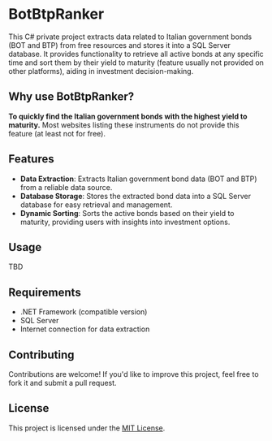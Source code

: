 # BotBtpRanker

This C# private project extracts data related to Italian government bonds (BOT and BTP) from free resources and stores it into a SQL Server database.
It provides functionality to retrieve all active bonds at any specific time and sort them by their yield to maturity (feature usually not provided on other platforms), aiding in investment decision-making.

## Why use BotBtpRanker?

**To quickly find the Italian government bonds with the highest yield to maturity.**
Most websites listing these instruments do not provide this feature (at least not for free).


## Features

- **Data Extraction**: Extracts Italian government bond data (BOT and BTP) from a reliable data source.
- **Database Storage**: Stores the extracted bond data into a SQL Server database for easy retrieval and management.
- **Dynamic Sorting**: Sorts the active bonds based on their yield to maturity, providing users with insights into investment options.

## Usage

TBD

## Requirements

- .NET Framework (compatible version)
- SQL Server
- Internet connection for data extraction

## Contributing

Contributions are welcome! If you'd like to improve this project, feel free to fork it and submit a pull request.

## License

This project is licensed under the [MIT License](LICENSE).
